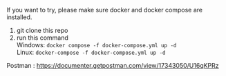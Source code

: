If you want to try, please make sure docker and docker compose are installed.  
1. git clone this repo
2. run this command  
  Windows:
  ``` docker compose -f docker-compose.yml up -d ```  
  Linux: ``` docker-compose -f docker-compose.yml up -d ```
  
  
Postman : https://documenter.getpostman.com/view/17343050/U16qKPRz

